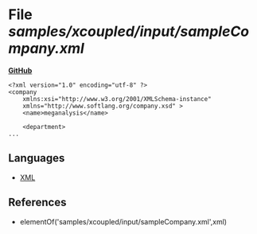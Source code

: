 # File _samples/xcoupled/input/sampleCompany.xml_
**[GitHub](https://github.com/softlang/yas/blob/master/samples/xcoupled/input/sampleCompany.xml)**
```
<?xml version="1.0" encoding="utf-8" ?>
<company 
	xmlns:xsi="http://www.w3.org/2001/XMLSchema-instance"
	xmlns="http://www.softlang.org/company.xsd" >
	<name>meganalysis</name>

	<department>
...
```

## Languages
* [XML](../languages/XML.md)

## References
* elementOf('samples/xcoupled/input/sampleCompany.xml',xml)
